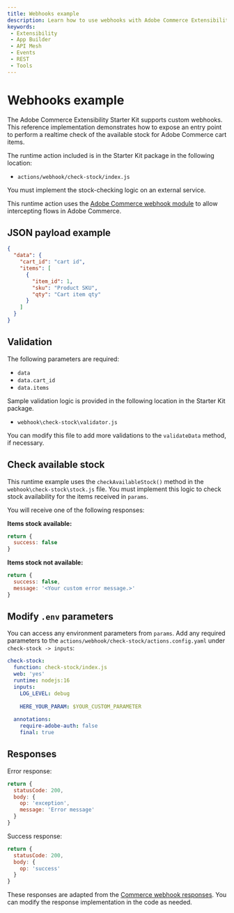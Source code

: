 ```yaml
---
title: Webhooks example
description: Learn how to use webhooks with Adobe Commerce Extensibility Starter Kit.
keywords:
 - Extensibility
 - App Builder
 - API Mesh
 - Events
 - REST
 - Tools
---
```


# Webhooks example

The Adobe Commerce Extensibility Starter Kit supports custom webhooks. This reference implementation demonstrates how to expose an entry point to perform a realtime check of the available stock for Adobe Commerce cart items.

The runtime action included is in the Starter Kit package in the following location:

- `actions/webhook/check-stock/index.js`

<InlineAlert variant="info" slots="text"/>

You must implement the stock-checking logic on an external service.

This runtime action uses the [Adobe Commerce webhook module](../../webhooks/) to allow intercepting flows in Adobe Commerce.

## JSON payload example

```json
{
  "data": {
    "cart_id": "cart id",
    "items": [
      {
        "item_id": 1,
        "sku": "Product SKU",
        "qty": "Cart item qty"
      }
    ]
  }
}
```

## Validation

The following parameters are required:

- `data`
- `data.cart_id`
- `data.items`

Sample validation logic is provided in the following location in the Starter Kit package.

- `webhook\check-stock\validator.js`

You can modify this file to add more validations to the `validateData` method, if necessary.

## Check available stock

This runtime example uses the `checkAvailableStock()` method in the `webhook\check-stock\stock.js` file. You must implement this logic to check stock availability for the items received in `params`.

You will receive one of the following responses:

**Items stock available:**

```javascript
return {
  success: false
}
```

**Items stock not available:**

```javascript
return {
  success: false,
  message: '<Your custom error message.>'
}
```

## Modify `.env` parameters

You can access any environment parameters from `params`. Add any required parameters to the `actions/webhook/check-stock/actions.config.yaml` under `check-stock -> inputs`:

```yaml
check-stock:
  function: check-stock/index.js
  web: 'yes'
  runtime: nodejs:16
  inputs:
    LOG_LEVEL: debug
    
    HERE_YOUR_PARAM: $YOUR_CUSTOM_PARAMETER
    
  annotations:
    require-adobe-auth: false
    final: true
```

## Responses

Error response:

```javascript
return {   
  statusCode: 200,
  body: {
    op: 'exception',
    message: 'Error message'
  }
}
```

Success response:

```javascript
return {
  statusCode: 200,
  body: {
    op: 'success'
  }
}
```

<InlineAlert variant="info" slots="text"/>

These responses are adapted from the [Commerce webhook responses](../../webhooks/responses.md#responses). You can modify the response implementation in the code as needed.
